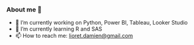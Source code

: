 ### About me 👋
- 🔭 I’m currently working on Python, Power BI, Tableau, Looker Studio
- 🌱 I’m currently learning R and SAS
- 📫 How to reach me: lioret.damien@gmail.com



<!--
**DamienLRT/DamienLRT** is a ✨ _special_ ✨ repository because its `README.md` (this file) appears on your GitHub profile.

Here are some ideas to get you started:

- 🔭 I’m currently working on Python, Power BI, Tableau, Looker Studio
- 🌱 I’m currently learning ...
- 👯 I’m looking to collaborate on ...
- 🤔 I’m looking for help with ...
- 💬 Ask me about ...
- 📫 How to reach me: ...
- 😄 Pronouns: ...
- ⚡ Fun fact: ...
-->
